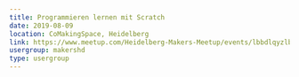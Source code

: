 ```yaml
---
title: Programmieren lernen mit Scratch
date: 2019-08-09
location: CoMakingSpace, Heidelberg
link: https://www.meetup.com/Heidelberg-Makers-Meetup/events/lbbdlqyzlbmb/
usergroup: makershd
type: usergroup
---
```

